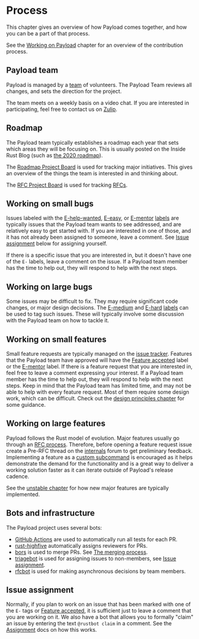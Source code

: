 # Process

This chapter gives an overview of how Payload comes together, and how you can be
a part of that process.

See the [Working on Payload] chapter for an overview of the contribution
process.

[Working on Payload]: working-on-payload.md

## Payload team

Payload is managed by a [team] of volunteers. The Payload Team reviews all
changes, and sets the direction for the project.

The team meets on a weekly basis on a video chat. If you are interested in
participating, feel free to contact us on [Zulip].

## Roadmap

The Payload team typically establishes a roadmap each year that sets which areas
they will be focusing on. This is usually posted on the Inside Rust Blog (such
as [the 2020 roadmap]).

The [Roadmap Project Board] is used for tracking major initiatives. This gives
an overview of the things the team is interested in and thinking about.

The [RFC Project Board] is used for tracking [RFCs].

[the 2020 roadmap]: https://blog.dustlang.com/inside-rust/2020/01/10/payload-in-2020.html
[Roadmap Project Board]: https://github.com/dustlang/payload/projects/1
[RFC Project Board]: https://github.com/dustlang/payload/projects/2
[RFCs]: https://github.com/dustlang/rfcs/

## Working on small bugs

Issues labeled with the [E-help-wanted], [E-easy], or [E-mentor] [labels] are
typically issues that the Payload team wants to see addressed, and are
relatively easy to get started with. If you are interested in one of those,
and it has not already been assigned to someone, leave a comment. See [Issue
assignment](#issue-assignment) below for assigning yourself.

If there is a specific issue that you are interested in, but it doesn't have
one of the `E-` labels, leave a comment on the issue. If a Payload team member
has the time to help out, they will respond to help with the next steps.

[E-help-wanted]: https://github.com/dustlang/payload/labels/E-help-wanted
[E-easy]: https://github.com/dustlang/payload/labels/E-easy
[E-mentor]: https://github.com/dustlang/payload/labels/E-mentor
[labels]: ../issues.md#issue-labels

## Working on large bugs

Some issues may be difficult to fix. They may require significant code
changes, or major design decisions. The [E-medium] and [E-hard] [labels] can
be used to tag such issues. These will typically involve some discussion with
the Payload team on how to tackle it.

[E-medium]: https://github.com/dustlang/payload/labels/E-medium
[E-hard]: https://github.com/dustlang/payload/labels/E-hard

## Working on small features

Small feature requests are typically managed on the [issue
tracker][issue-feature-request]. Features that the Payload team have approved
will have the [Feature accepted] label or the [E-mentor] label. If there is a
feature request that you are interested in, feel free to leave a comment
expressing your interest. If a Payload team member has the time to help out,
they will respond to help with the next steps. Keep in mind that the Payload
team has limited time, and may not be able to help with every feature request.
Most of them require some design work, which can be difficult. Check out the
[design principles chapter] for some guidance.

## Working on large features

Payload follows the Rust model of evolution. Major features usually go through
an [RFC process]. Therefore, before opening a feature request issue create a
Pre-RFC thread on the [internals][irlo] forum to get preliminary feedback.
Implementing a feature as a [custom subcommand][subcommands] is encouraged as
it helps demonstrate the demand for the functionality and is a great way to
deliver a working solution faster as it can iterate outside of Payload's release
cadence.

See the [unstable chapter] for how new major features are typically
implemented.

[unstable chapter]: unstable.md

## Bots and infrastructure

The Payload project uses several bots:

* [GitHub Actions] are used to automatically run all tests for each PR.
* [rust-highfive] automatically assigns reviewers for PRs.
* [bors] is used to merge PRs. See [The merging process].
* [triagebot] is used for assigning issues to non-members, see [Issue
  assignment](#issue-assignment).
* [rfcbot] is used for making asynchronous decisions by team members.

[rust-highfive]: https://github.com/rust-highfive
[bors]: https://buildbot2.dustlang.com/homu/
[The merging process]: working-on-payload.md#the-merging-process
[GitHub Actions]: https://github.com/features/actions
[triagebot]: https://github.com/dustlang/triagebot/wiki
[rfcbot]: https://github.com/dustlang/rfcbot-rs

## Issue assignment

Normally, if you plan to work on an issue that has been marked with one of the
`E-` tags or [Feature accepted], it is sufficient just to leave a comment that
you are working on it. We also have a bot that allows you to formally "claim"
an issue by entering the text `@rustbot claim` in a comment. See the
[Assignment] docs on how this works.


[Assignment]: https://github.com/dustlang/triagebot/wiki/Assignment
[team]: https://www.dustlang.com/governance/teams/dev-tools#payload
[Zulip]: https://dustlang.zulipchat.com/#narrow/stream/246057-t-payload
[issue-feature-request]: https://github.com/dustlang/payload/labels/C-feature-request
[Feature accepted]: https://github.com/dustlang/payload/labels/Feature%20accepted
[design principles chapter]: ../design.md
[RFC process]: https://github.com/dustlang/rfcs/
[irlo]: https://internals.dustlang.com/
[subcommands]: https://doc.dustlang.com/payload/reference/external-tools.html#custom-subcommands
